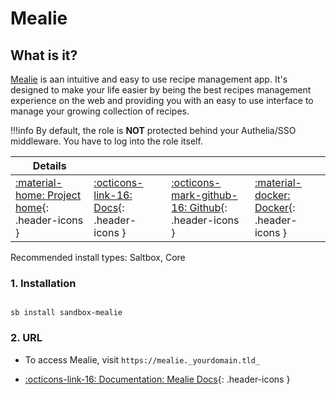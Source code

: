# Mealie

## What is it?

[Mealie](https://mealie.io/) is aan intuitive and easy to use recipe management app. It's designed to make your life easier by being the best recipes management experience on the web and providing you with an easy to use interface to manage your growing collection of recipes.

!!!info
    By default, the role is **NOT** protected behind your Authelia/SSO middleware. You have to log into the role itself.

| Details     |             |             |             |
|-------------|-------------|-------------|-------------|
| [:material-home: Project home](https://mealie.io/){: .header-icons } | [:octicons-link-16: Docs](https://docs.mealie.io/documentation/getting-started/introduction/){: .header-icons } | [:octicons-mark-github-16: Github](https://github.com/mealie-recipes/mealie/){: .header-icons } | [:material-docker: Docker](https://ghcr.io/mealie-recipes/mealie){: .header-icons }|

Recommended install types: Saltbox, Core

### 1. Installation

``` shell

sb install sandbox-mealie

```

### 2. URL

- To access Mealie, visit `https://mealie._yourdomain.tld_`

- [:octicons-link-16: Documentation: Mealie Docs](https://docs.mealie.io/documentation/getting-started/introduction/){: .header-icons }
